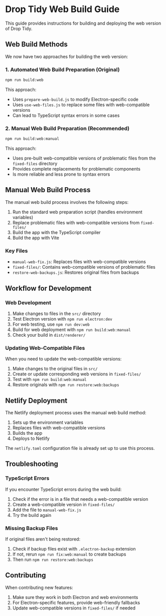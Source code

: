# Drop Tidy Web Build Guide

This guide provides instructions for building and deploying the web version of Drop Tidy.

## Web Build Methods

We now have two approaches for building the web version:

### 1. Automated Web Build Preparation (Original)

```bash
npm run build:web
```

This approach:
- Uses `prepare-web-build.js` to modify Electron-specific code
- Uses `use-web-files.js` to replace some files with web-compatible versions
- Can lead to TypeScript syntax errors in some cases

### 2. Manual Web Build Preparation (Recommended)

```bash
npm run build:web:manual
```

This approach:
- Uses pre-built web-compatible versions of problematic files from the `fixed-files` directory
- Provides complete replacements for problematic components
- Is more reliable and less prone to syntax errors

## Manual Web Build Process

The manual web build process involves the following steps:

1. Run the standard web preparation script (handles environment variables)
2. Replace problematic files with web-compatible versions from `fixed-files/`
3. Build the app with the TypeScript compiler
4. Build the app with Vite

### Key Files

- `manual-web-fix.js`: Replaces files with web-compatible versions
- `fixed-files/`: Contains web-compatible versions of problematic files
- `restore-web-backups.js`: Restores original files from backups

## Workflow for Development

### Web Development

1. Make changes to files in the `src/` directory
2. Test Electron version with `npm run electron:dev`
3. For web testing, use `npm run dev:web`
4. Build for web deployment with `npm run build:web:manual`
5. Check your build in `dist/renderer/`

### Updating Web-Compatible Files

When you need to update the web-compatible versions:

1. Make changes to the original files in `src/`
2. Create or update corresponding web versions in `fixed-files/`
3. Test with `npm run build:web:manual`
4. Restore originals with `npm run restore:web:backups`

## Netlify Deployment

The Netlify deployment process uses the manual web build method:

1. Sets up the environment variables
2. Replaces files with web-compatible versions
3. Builds the app
4. Deploys to Netlify

The `netlify.toml` configuration file is already set up to use this process.

## Troubleshooting

### TypeScript Errors

If you encounter TypeScript errors during the web build:

1. Check if the error is in a file that needs a web-compatible version
2. Create a web-compatible version in `fixed-files/`
3. Add the file to `manual-web-fix.js`
4. Try the build again

### Missing Backup Files

If original files aren't being restored:

1. Check if backup files exist with `.electron-backup` extension
2. If not, rerun `npm run fix:web:manual` to create backups
3. Then run `npm run restore:web:backups`

## Contributing

When contributing new features:

1. Make sure they work in both Electron and web environments
2. For Electron-specific features, provide web-friendly fallbacks
3. Update web-compatible versions in `fixed-files/` if needed
